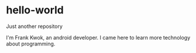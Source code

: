 # hello-world
Just another repository

I'm Frank Kwok, an android developer. I came here to learn more technology about programming.
